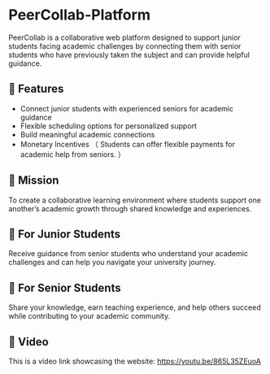 # PeerCollab-Platform

PeerCollab is a collaborative web platform designed to support junior students facing academic challenges by connecting them with senior students who have previously taken the subject and can provide helpful guidance.

## 🚀 Features
- Connect junior students with experienced seniors for academic guidance
- Flexible scheduling options for personalized support
- Build meaningful academic connections
- Monetary Incentives （ Students can offer flexible payments for academic help from seniors. ） 

## 🎯 Mission
To create a collaborative learning environment where students support one another’s academic growth through shared knowledge and experiences.

## 👤 For Junior Students
Receive guidance from senior students who understand your academic challenges and can help you navigate your university journey.

## 🧠 For Senior Students
Share your knowledge, earn teaching experience, and help others succeed while contributing to your academic community.

## 🎥 Video 
This is a video link showcasing the website: https://youtu.be/865L35ZEuoA
